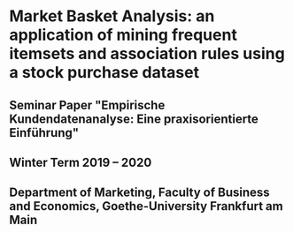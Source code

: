 # Market Basket Analysis: an application of mining frequent itemsets and association rules using a stock purchase dataset
## Seminar Paper "Empirische Kundendatenanalyse: Eine praxisorientierte Einführung"
## Winter Term 2019 – 2020
## Department of Marketing, Faculty of Business and Economics, Goethe-University Frankfurt am Main
